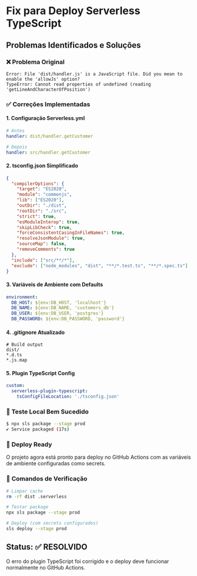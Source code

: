 # Fix para Deploy Serverless TypeScript

## Problemas Identificados e Soluções

### ❌ **Problema Original**

```
Error: File 'dist/handler.js' is a JavaScript file. Did you mean to enable the 'allowJs' option?
TypeError: Cannot read properties of undefined (reading 'getLineAndCharacterOfPosition')
```

### ✅ **Correções Implementadas**

#### 1. **Configuração Serverless.yml**

```yaml
# Antes
handler: dist/handler.getCustomer

# Depois
handler: src/handler.getCustomer
```

#### 2. **tsconfig.json Simplificado**

```json
{
  "compilerOptions": {
    "target": "ES2020",
    "module": "commonjs",
    "lib": ["ES2020"],
    "outDir": "./dist",
    "rootDir": "./src",
    "strict": true,
    "esModuleInterop": true,
    "skipLibCheck": true,
    "forceConsistentCasingInFileNames": true,
    "resolveJsonModule": true,
    "sourceMap": false,
    "removeComments": true
  },
  "include": ["src/**/*"],
  "exclude": ["node_modules", "dist", "**/*.test.ts", "**/*.spec.ts"]
}
```

#### 3. **Variáveis de Ambiente com Defaults**

```yaml
environment:
  DB_HOST: ${env:DB_HOST, 'localhost'}
  DB_NAME: ${env:DB_NAME, 'customers_db'}
  DB_USER: ${env:DB_USER, 'postgres'}
  DB_PASSWORD: ${env:DB_PASSWORD, 'password'}
```

#### 4. **.gitignore Atualizado**

```
# Build output
dist/
*.d.ts
*.js.map
```

#### 5. **Plugin TypeScript Config**

```yaml
custom:
  serverless-plugin-typescript:
    tsConfigFileLocation: './tsconfig.json'
```

### 🧪 **Teste Local Bem Sucedido**

```bash
$ npx sls package --stage prod
✔ Service packaged (17s)
```

### 🚀 **Deploy Ready**

O projeto agora está pronto para deploy no GitHub Actions com as variáveis de ambiente configuradas como secrets.

### 📝 **Comandos de Verificação**

```bash
# Limpar cache
rm -rf dist .serverless

# Testar package
npx sls package --stage prod

# Deploy (com secrets configurados)
sls deploy --stage prod
```

## Status: ✅ **RESOLVIDO**

O erro do plugin TypeScript foi corrigido e o deploy deve funcionar normalmente no GitHub Actions.
